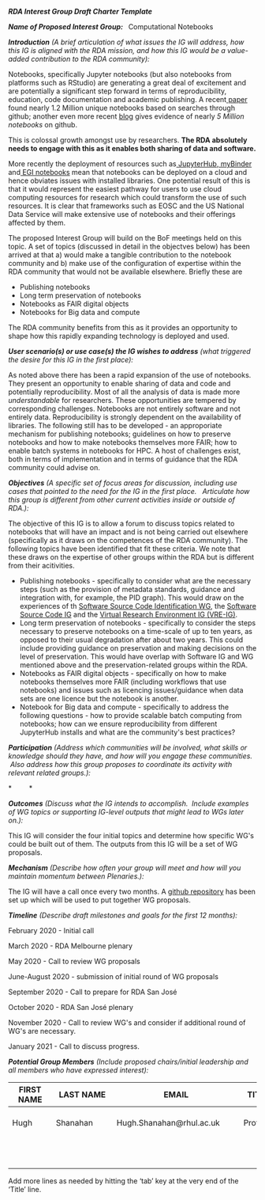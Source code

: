 ***RDA Interest Group Draft Charter Template***

***Name of Proposed Interest Group:***  Computational Notebooks  

***Introduction*** *(A brief articulation of what issues the IG will
address, how this IG is aligned with the RDA mission, and how this IG
would be a value-added contribution to the RDA community):*

Notebooks, specifically Jupyter notebooks (but also notebooks from platforms such  as RStudio) are generating a great deal of excitement and are  potentially a significant step forward in terms of reproducibility,  education, code documentation and academic publishing. A recent[ paper](https://github.com/rdanotebooksbof/outline/blob/master/www.ic.uff.br/~leomurta/papers/pimentel2019a.pdf) found nearly 1.2 Million unique notebooks based on searches through github; another even more recent [blog](https://kyso.io/KyleOS/nbestimate) gives evidence of nearly *5 Million notebooks* on github.

This is colossal growth amongst use by researchers. **The RDA absolutely needs to engage with this as it enables both sharing of data and software.**

More recently the deployment of resources such as[ JupyterHub](https://jupyter.org/hub),[ myBinder](https://gke.mybinder.org/) and[ EGI notebooks](https://notebooks.egi.eu/hub/login) mean that notebooks can be deployed on a cloud and hence obviates  issues with installed libraries. One potential result of this is that it would represent the easiest pathway for users to use cloud computing  resources for research which could transform the use of such resources.  It is clear that frameworks such as EOSC and the US National Data  Service will make extensive use of notebooks and their offerings  affected by them. 

The proposed Interest Group will build on the BoF meetings held on this topic. A set of topics (discussed in detail in the objectves below) has been arrived at that a) would make a tangible contribution to the notebook community and b) make use of the configuration of expertise within the RDA community that would not be available elsewhere. Briefly these are 

- Publishing notebooks
- Long term preservation of notebooks
- Notebooks as FAIR digital objects
- Notebooks for Big data and compute 

The RDA community benefits from this as it provides an opportunity to shape how this rapidly expanding technology is deployed and used.  

 

***User scenario(s) or use case(s) the IG wishes to address** (what
triggered the desire for this IG in the first place):*

As noted above there has been a rapid expansion of the use of notebooks. They present an opportunity to enable sharing of data and code and potentially reproducibility. Most of all the analysis of data is made more *understandable* for researchers. These opportunities are tempered by corresponding challenges. Notebooks are not entirely software and not entirely data. Reproducibility is strongly dependent on the availability of libraries. The following still has to be developed -  an approporiate mechanism for publishing notebooks; guidelines on how to preserve notebooks and how to make notebooks themselves more FAIR; how to enable batch systems in notebooks for HPC.  A host of challenges exist, both in terms of implementation and in terms of guidance that the RDA community could advise on.  

***Objectives** (A specific set of focus areas for discussion, including
use cases that pointed to the need for the IG in the first place. 
 Articulate how this group is different from other current activities
inside or outside of RDA.):*

The objective of this IG is to allow a forum to discuss topics related to notebooks that will have an impact and is not being carried out elsewhere (specifically as it draws on the competences of the RDA community). The following topics have been identified that fit these criteria. We note that these draws on the expertise of other groups within the RDA but  is different from their acitivities.

- Publishing notebooks - specifically to consider what are the necessary steps (such as the provision of metadata standards, guidance and integration with, for example, the PID graph). This would draw on the experiences of th [Software Source Code Identification WG](https://www.rd-alliance.org/groups/software-source-code-identification-wg), the  [Software Source Code IG](https://www.rd-alliance.org/groups/software-source-code-ig) and the [Virtual Research Environment IG (VRE-IG)](https://www.rd-alliance.org/groups/vre-ig.html). 
- Long term preservation of notebooks - specifically to consider the steps necessary to preserve notebooks on a time-scale of up to ten years, as opposed to their usual degradation after about two years. This could include providing guidance on preservation and making decisions on the level of preservation. This would have overlap with Software IG and WG mentioned above and the preservation-related groups within the RDA.
- Notebooks as FAIR digital objects - specifically on how to make notebooks themselves more FAIR (including workflows that use notebooks) and issues such as licencing issues/guidance when data sets are one licence but the notebook is another.
- Notebook for Big data and compute - specifically to address the following questions - how to provide scalable batch computing from notebooks; how can we ensure reproducibility from different JupyterHub installs and what are the community's best practices?

***Participation** (Address which communities will be involved, what
skills or knowledge should they have, and how will you engage these
communities.  Also address how this group proposes to coordinate its
activity with relevant related groups.):*

\*     *

***Outcomes** (Discuss what the IG intends to accomplish.  Include
examples of WG topics or supporting IG-level outputs that might lead to
WGs later on.):*

This IG will consider the four initial topics and determine how specific WG's could be built out of them. The outputs from this IG will be a set of WG proposals. 

***Mechanism** (Describe how often your group will meet and how will you
maintain momentum between Plenaries.):*

The IG will have a call once every two months. A [github repository](https://github.com/hughshanahan/RDAComputationalNotebooks) has been set up which will be used to put together WG proposals.

***Timeline** (Describe draft milestones and goals for the first 12
months):*

February 2020 - Initial call

March 2020 - RDA Melbourne plenary

May 2020 - Call to review WG proposals

June-August 2020 - submission of initial round of WG proposals

September 2020 - Call to prepare for RDA San José

October 2020 - RDA San José plenary

November 2020 - Call to review WG's and consider if additional round of WG's are necessary. 

January 2021 - Call to discuss progress.

***Potential Group Members** (Include proposed chairs/initial leadership
and all members who have expressed interest):*

<table>
<thead>
<tr class="header">
<th>FIRST NAME</th>
<th>LAST NAME</th>
<th>EMAIL</th>
<th>TITLE</th>
</tr>
</thead>
<tbody>
<tr class="odd">
<td> Hugh    </td>
<td> Shanahan    </td>
<td> Hugh.Shanahan@rhul.ac.uk    </td>
<td>  Prof.   </td>
</tr>
<tr class="even">
<td>     </td>
<td>     </td>
<td>     </td>
<td>     </td>
</tr>
<tr class="odd">
<td>     </td>
<td>     </td>
<td>     </td>
<td>     </td>
</tr>
<tr class="even">
<td>     </td>
<td>     </td>
<td>     </td>
<td>     </td>
</tr>
</tbody>
</table>

Add more lines as needed by hitting the ‘tab’ key at the very end of the
‘Title’ line.
